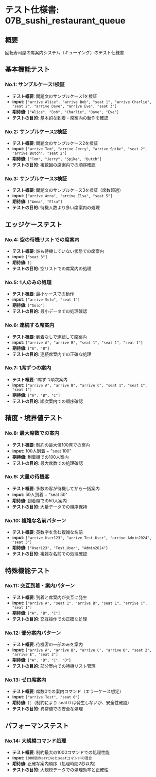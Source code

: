 # テスト仕様書: 07B_sushi_restaurant_queue

## 概要
回転寿司屋の席案内システム（キューイング）のテスト仕様書

## 基本機能テスト

### No.1: サンプルケース1検証
- **テスト概要**: 問題文のサンプルケース1を検証
- **input**: `["arrive Alice", "arrive Bob", "seat 1", "arrive Charlie", "seat 2", "arrive Dave", "arrive Eve", "seat 3"]`
- **期待値**: `["Alice", "Bob", "Charlie", "Dave", "Eve"]`
- **テストの目的**: 基本的な到着・席案内の動作を確認

### No.2: サンプルケース2検証
- **テスト概要**: 問題文のサンプルケース2を検証
- **input**: `["arrive Tom", "arrive Jerry", "arrive Spike", "seat 2", "arrive Butch", "seat 2"]`
- **期待値**: `["Tom", "Jerry", "Spike", "Butch"]`
- **テストの目的**: 複数回の席案内での順序確認

### No.3: サンプルケース3検証
- **テスト概要**: 問題文のサンプルケース3を検証（席数超過）
- **input**: `["arrive Anna", "arrive Elsa", "seat 5"]`
- **期待値**: `["Anna", "Elsa"]`
- **テストの目的**: 待機人数より多い席案内の処理

## エッジケーステスト

### No.4: 空の待機リストでの席案内
- **テスト概要**: 誰も待機していない状態での席案内
- **input**: `["seat 3"]`
- **期待値**: `[]`
- **テストの目的**: 空リストでの席案内の処理

### No.5: 1人のみの処理
- **テスト概要**: 最小ケースでの動作
- **input**: `["arrive Solo", "seat 1"]`
- **期待値**: `["Solo"]`
- **テストの目的**: 最小データでの処理確認

### No.6: 連続する席案内
- **テスト概要**: 到着なしで連続して席案内
- **input**: `["arrive A", "arrive B", "seat 1", "seat 1", "seat 1"]`
- **期待値**: `["A", "B"]`
- **テストの目的**: 連続席案内での正確な処理

### No.7: 1席ずつの案内
- **テスト概要**: 1席ずつ順次案内
- **input**: `["arrive A", "arrive B", "arrive C", "seat 1", "seat 1", "seat 1"]`
- **期待値**: `["A", "B", "C"]`
- **テストの目的**: 順次案内での順序確認

## 精度・境界値テスト

### No.8: 最大席数での案内
- **テスト概要**: 制約の最大値100席での案内
- **input**: 100人到着 + "seat 100"
- **期待値**: 到着順での100人案内
- **テストの目的**: 最大席数での処理確認

### No.9: 大量の待機客
- **テスト概要**: 多数の客が待機してから一括案内
- **input**: 50人到着 + "seat 50"
- **期待値**: 到着順での50人案内
- **テストの目的**: 大量データでの順序保持

### No.10: 複雑な名前パターン
- **テスト概要**: 英数字を含む複雑な名前
- **input**: `["arrive User123", "arrive Test_User", "arrive Admin2024", "seat 3"]`
- **期待値**: `["User123", "Test_User", "Admin2024"]`
- **テストの目的**: 複雑な名前での処理確認

## 特殊機能テスト

### No.11: 交互到着・案内パターン
- **テスト概要**: 到着と席案内が交互に発生
- **input**: `["arrive A", "seat 1", "arrive B", "seat 1", "arrive C", "seat 1"]`
- **期待値**: `["A", "B", "C"]`
- **テストの目的**: 交互操作での正確な処理

### No.12: 部分案内パターン
- **テスト概要**: 待機客の一部のみを案内
- **input**: `["arrive A", "arrive B", "arrive C", "arrive D", "seat 2", "arrive E", "seat 2"]`
- **期待値**: `["A", "B", "C", "D"]`
- **テストの目的**: 部分案内での待機リスト管理

### No.13: ゼロ席案内
- **テスト概要**: 席数0での案内コマンド（エラーケース想定）
- **input**: `["arrive Test", "seat 0"]`
- **期待値**: `[]`（制約により seat 0 は発生しないが、安全性確認）
- **テストの目的**: 異常値での安全な処理

## パフォーマンステスト

### No.14: 大規模コマンド処理
- **テスト概要**: 制約最大の1000コマンドでの処理性能
- **input**: `1000個のarriveとseatコマンドの混合`
- **期待値**: 正確な案内順序（処理時間2秒以内）
- **テストの目的**: 大規模データでの処理効率と正確性
